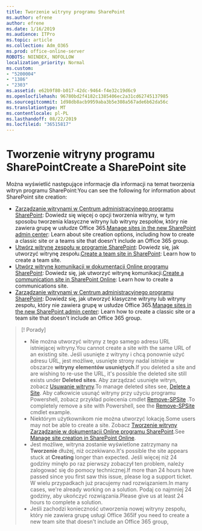 ```yaml
---
title: Tworzenie witryny programu SharePoint
ms.author: efrene
author: efrene
ms.date: 1/16/2019
ms.audience: ITPro
ms.topic: article
ms.collection: Adm_O365
ms.prod: office-online-server
ROBOTS: NOINDEX, NOFOLLOW
localization_priority: Normal
ms.custom:
- "5200004"
- "1386"
- "2303"
ms.assetid: e62b9f80-b017-42dc-9464-f4e32c19d6c9
ms.openlocfilehash: 96780bd2f4182c1385406ec2a31cd62745137985
ms.sourcegitcommit: 1d98db8acb9959aba3b5e308a567ade6b62da56c
ms.translationtype: MT
ms.contentlocale: pl-PL
ms.lasthandoff: 08/22/2019
ms.locfileid: "36515817"
---
```

# <a name="create-a-sharepoint-site"></a><span data-ttu-id="b359f-102">Tworzenie witryny programu SharePoint</span><span class="sxs-lookup"><span data-stu-id="b359f-102">Create a SharePoint site</span></span>

<span data-ttu-id="b359f-103">Można wyświetlić następujące informacje dla informacji na temat tworzenia witryn programu SharePoint:</span><span class="sxs-lookup"><span data-stu-id="b359f-103">You can see the following for information about SharePoint site creation:</span></span>
- <span data-ttu-id="b359f-104">[Zarządzanie witrynami w Centrum administracyjnego programu SharePoint](https://docs.microsoft.com/sharepoint/manage-site-creation): Dowiedz się więcej o opcji tworzenia witryny, w tym sposobu tworzenia klasyczne witryny lub witryny zespołów, który nie zawiera grupę w usłudze Office 365.</span><span class="sxs-lookup"><span data-stu-id="b359f-104">[Manage sites in the new SharePoint admin center](https://docs.microsoft.com/sharepoint/manage-site-creation): Learn about site creation options, including how to create a classic site or a teams site that doesn't include an Office 365 group.</span></span>
- <span data-ttu-id="b359f-105">[Utwórz witrynę zespołu w programie SharePoint](https://support.office.com/article/create-a-team-site-in-sharepoint-ef10c1e7-15f3-42a3-98aa-b5972711777d?ui=en-US&amp;rs=en-US&amp;ad=US): Dowiedz się, jak utworzyć witrynę zespołu.</span><span class="sxs-lookup"><span data-stu-id="b359f-105">[Create a team site in SharePoint](https://support.office.com/article/create-a-team-site-in-sharepoint-ef10c1e7-15f3-42a3-98aa-b5972711777d?ui=en-US&amp;rs=en-US&amp;ad=US): Learn how to create a team site.</span></span>
- <span data-ttu-id="b359f-106">[Utwórz witrynę komunikacji w dokumentacji Online programu SharePoint](https://support.office.com/article/7fb44b20-a72f-4d2c-9173-fc8f59ba50eb): Dowiedz się, jak utworzyć witrynę komunikacji.</span><span class="sxs-lookup"><span data-stu-id="b359f-106">[Create a communication site in SharePoint Online](https://support.office.com/article/7fb44b20-a72f-4d2c-9173-fc8f59ba50eb): Learn how to create a communications site.</span></span>
- <span data-ttu-id="b359f-107">[Zarządzanie witrynami w Centrum administracyjnego programu SharePoint](https://docs.microsoft.com/sharepoint/manage-sites-in-new-admin-center#create-a-site): Dowiedz się, jak utworzyć klasyczne witryny lub witryny zespołu, który nie zawiera grupę w usłudze Office 365.</span><span class="sxs-lookup"><span data-stu-id="b359f-107">[Manage sites in the new SharePoint admin center](https://docs.microsoft.com/sharepoint/manage-sites-in-new-admin-center#create-a-site):  Learn how to create a classic site or a team site that doesn't include an Office 365 group.</span></span>


  
> [! Porady]
> - <span data-ttu-id="b359f-109">Nie można utworzyć witryny z tego samego adresu URL istniejącej witryny.</span><span class="sxs-lookup"><span data-stu-id="b359f-109">You cannot create a site with the same URL of an existing site.</span></span> <span data-ttu-id="b359f-110">Jeśli usunięte z witryny i chcą ponownie użyć adresu URL, jest możliwe, usunięte strony nadal istnieje w obszarze **witryny elementów usuniętych**.</span><span class="sxs-lookup"><span data-stu-id="b359f-110">If you deleted a site and are wishing to re-use the URL, it's possible the deleted site still exists under **Deleted sites**.</span></span> <span data-ttu-id="b359f-111">Aby zarządzać usunięte witryn, zobacz [Usuwanie witryny](https://docs.microsoft.com/sharepoint/manage-sites-in-new-admin-center#delete-a-site).</span><span class="sxs-lookup"><span data-stu-id="b359f-111">To manage deleted sites see, [Delete a Site](https://docs.microsoft.com/sharepoint/manage-sites-in-new-admin-center#delete-a-site).</span></span> <span data-ttu-id="b359f-112">Aby całkowicie usunąć witryny przy użyciu programu Powershell, zobacz przykład polecenia cmdlet [Remove-SPSite](https://docs.microsoft.com/sharepoint/manage-sites-in-new-admin-center#delete-a-site) .</span><span class="sxs-lookup"><span data-stu-id="b359f-112">To completely remove a site with Powershell, see the [Remove-SPSite](https://docs.microsoft.com/sharepoint/manage-sites-in-new-admin-center#delete-a-site) cmdlet example.</span></span>
> - <span data-ttu-id="b359f-113">Niektórym użytkownikom nie można utworzyć lokację.</span><span class="sxs-lookup"><span data-stu-id="b359f-113">Some users may not be able to create a site.</span></span> <span data-ttu-id="b359f-114">Zobacz [Tworzenie witryny Zarządzanie w dokumentacji Online programu SharePoint](https://docs.microsoft.com/sharepoint/manage-site-creation).</span><span class="sxs-lookup"><span data-stu-id="b359f-114">See [Manage site creation in SharePoint Online](https://docs.microsoft.com/sharepoint/manage-site-creation).</span></span>
> - <span data-ttu-id="b359f-115">Jest możliwe, witryna zostanie wyświetlone zatrzymany na **Tworzenie** dłużej, niż oczekiwano.</span><span class="sxs-lookup"><span data-stu-id="b359f-115">It's possible the site appears stuck at **Creating** longer than expected.</span></span> <span data-ttu-id="b359f-116">Jeśli więcej niż 24 godziny minęło po raz pierwszy zobaczył ten problem, należy zalogować się do pomocy technicznej.</span><span class="sxs-lookup"><span data-stu-id="b359f-116">If more than 24 hours have passed since you first saw this issue, please log a support ticket.</span></span> <span data-ttu-id="b359f-117">W wielu przypadkach już pracujemy nad rozwiązaniem.</span><span class="sxs-lookup"><span data-stu-id="b359f-117">In many cases, we're already working on a solution.</span></span> <span data-ttu-id="b359f-118">Podaj co najmniej 24 godziny, aby ukończyć rozwiązania.</span><span class="sxs-lookup"><span data-stu-id="b359f-118">Please give us at least 24 hours to complete a solution.</span></span>
> - <span data-ttu-id="b359f-119">Jeśli zachodzi konieczność utworzenia nowej witryny zespołu, który nie zawiera grupę usługi Office 365</span><span class="sxs-lookup"><span data-stu-id="b359f-119">If you need to create a new team site that doesn't include an Office 365 group,</span></span> 


